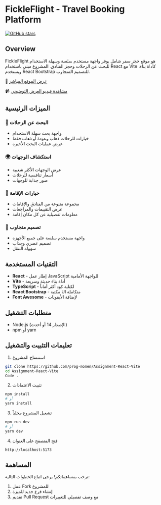 # FickleFlight - Travel Booking Platform

[![GitHub stars](https://img.shields.io/github/stars/prog-momen/Assignment-React-Vite?style=social)](https://github.com/prog-momen/Assignment-React-Vite/stargazers)

## Overview
FickleFlight هو موقع حجز سفر شامل يوفر واجهة مستخدم سلسة وسهلة الاستخدام للبحث عن الرحلات وحجز الفنادق. المشروع مبني باستخدام React مع Vite كأداة بناء، ويستخدم React Bootstrap للتصميم المتجاوب.

🔗 [عرض الموقع المباشر](https://assignment-react-vite.vercel.app/)

📹 [مشاهدة فيديو العرض التوضيحي](https://www.loom.com/share/42e1bc65bb6c406dad4202ce23eafbc4?sid=d0f31498-79b9-400f-a0e2-a459d6196d71)

## الميزات الرئيسية

### 🛫 البحث عن الرحلات
- واجهة بحث سهلة الاستخدام
- خيارات للرحلات ذهاب وعودة أو ذهاب فقط
- عرض عمليات البحث الأخيرة

### 🌍 استكشاف الوجهات
- عرض الوجهات الأكثر شعبية
- أسعار تنافسية للرحلات
- صور جذابة للوجهات

### 🏨 خيارات الإقامة
- مجموعة متنوعة من الفنادق والإقامات
- عرض التقييمات والمراجعات
- معلومات تفصيلية عن كل مكان إقامة

### 📱 تصميم متجاوب
- واجهة مستخدم سلسة على جميع الأجهزة
- تصميم عصري وجذاب
- سهولة التنقل

## التقنيات المستخدمة

- **React** - إطار عمل JavaScript للواجهة الأمامية
- **Vite** - أداة بناء حديثة وسريعة
- **TypeScript** - لكتابة كود أكثر أماناً
- **React Bootstrap** - مكتبة UI متكاملة
- **Font Awesome** - لإضافة الأيقونات

## متطلبات التشغيل

- Node.js (الإصدار 14 أو أحدث)
- npm أو yarn

## تعليمات التثبيت والتشغيل

1. استنساخ المشروع
```bash
git clone https://github.com/prog-momen/Assignment-React-Vite
cd Assignment-React-Vite
Code .
```

2. تثبيت الاعتمادات
```bash
npm install
# أو
yarn install
```

3. تشغيل المشروع محلياً
```bash
npm run dev
# أو
yarn dev
```

4. فتح المتصفح على العنوان
```
http://localhost:5173
```

## المساهمة

نرحب بمساهماتكم! يرجى اتباع الخطوات التالية:
1. عمل Fork للمشروع
2. إنشاء فرع جديد للميزة
3. تقديم Pull Request مع وصف تفصيلي للتغييرات


